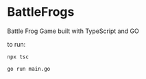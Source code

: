 # BattleFrogs

Battle Frog Game built with TypeScript and GO

to run:

```
npx tsc
```

```
go run main.go
```
